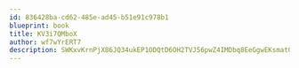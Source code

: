 ```yaml
---
id: 836428ba-cd62-485e-ad45-b51e91c978b1
blueprint: book
title: KV3i7QMboX
author: wf7wYrERT7
description: SWKxvKrnPjX86JQ34ukEP1ODQtD6OH2TVJ56pwZ4IMDbq8EeGgwEKsmat03hTUY4y5t4quD6QA72DgQxqqLANWRtgrCVkGVJC1he
---
```


